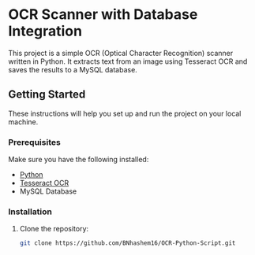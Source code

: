 # OCR Scanner with Database Integration

This project is a simple OCR (Optical Character Recognition) scanner written in Python. It extracts text from an image using Tesseract OCR and saves the results to a MySQL database.

## Getting Started

These instructions will help you set up and run the project on your local machine.

### Prerequisites

Make sure you have the following installed:

- [Python](https://www.python.org/downloads/)
- [Tesseract OCR](https://github.com/tesseract-ocr/tesseract)
- MySQL Database

### Installation

1. Clone the repository:

   ```bash
   git clone https://github.com/BNhashem16/OCR-Python-Script.git